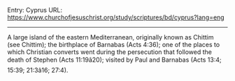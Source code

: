 Entry: Cyprus
URL: https://www.churchofjesuschrist.org/study/scriptures/bd/cyprus?lang=eng

---

A large island of the eastern Mediterranean, originally known as Chittim (see Chittim); the birthplace of Barnabas (Acts 4:36); one of the places to which Christian converts went during the persecution that followed the death of Stephen (Acts 11:19â20); visited by Paul and Barnabas (Acts 13:4; 15:39; 21:3â16; 27:4).

